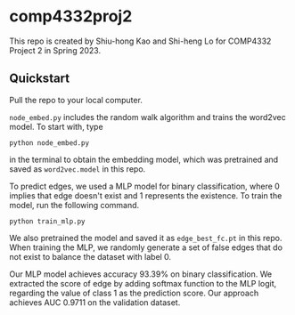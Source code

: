 # comp4332proj2
This repo is created by Shiu-hong Kao and Shi-heng Lo for COMP4332 Project 2 in Spring 2023.

## Quickstart
Pull the repo to your local computer.

`node_embed.py` includes the random walk algorithm and trains the word2vec model. To start with, type
```
python node_embed.py
```
in the terminal to obtain the embedding model, which was pretrained and saved as `word2vec.model` in this repo.

To predict edges, we used a MLP model for binary classification, where 0 implies that edge doesn't exist and 1 represents the existence. To train the model, run the following command.
```
python train_mlp.py
```
We also pretrained the model and saved it as ```edge_best_fc.pt``` in this repo. When training the MLP, we randomly generate a set of false edges that do not exist to balance the dataset with label 0.

Our MLP model achieves accuracy 93.39% on binary classification. We extracted the score of edge by adding softmax function to the MLP logit, regarding the value of class 1 as the prediction score. Our approach achieves AUC 0.9711 on the validation dataset.
